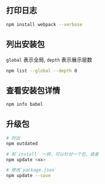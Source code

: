 ## 打印日志

```bash
npm install webpack --verbose
```

## 列出安装包

`global` 表示全局,  `depth` 表示展示层数

```bash
npm list --global --depth 0
```

## 查看安装包详情

```bash
npm info babel
```

## 升级包

```bash
# 列出
npm outdated

# 和`install` 一样，可以针对一个包，或者
npm update <xx>

# 修改`package.json`
npm update --save
```
